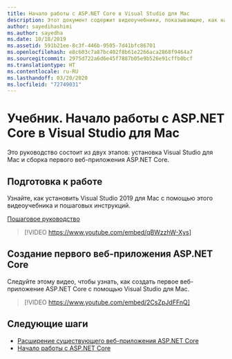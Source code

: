 ```yaml
---
title: Начало работы с ASP.NET Core в Visual Studio для Mac
description: Этот документ содержит видеоучебники, показывающие, как начать работу с ASP.NET Core в Visual Studio для Mac.
author: sayedihashimi
ms.author: sayedha
ms.date: 10/18/2019
ms.assetid: 591b21ee-8c3f-446b-9505-7d41bfc86701
ms.openlocfilehash: e8c603c7a87bc402f8b61e2266aca2868f9464a7
ms.sourcegitcommit: 2975d722a6d6e45f7887b05e9b526e91cffb0bcf
ms.translationtype: HT
ms.contentlocale: ru-RU
ms.lasthandoff: 03/20/2020
ms.locfileid: "72749031"
---
```

# <a name="tutorial-getting-started-with-aspnet-core-in-visual-studio-for-mac"></a>Учебник. Начало работы с ASP.NET Core в Visual Studio для Mac

Это руководство состоит из двух этапов: установка Visual Studio для Mac и сборка первого веб-приложения ASP.NET Core.

## <a name="before-you-begin"></a>Подготовка к работе

Узнайте, как установить Visual Studio 2019 для Mac с помощью этого видеоучебника и пошаговых инструкций.

[Пошаговое руководство](installation.md)

> [!VIDEO https://www.youtube.com/embed/qBWzzhW-Xys]

## <a name="building-your-first-aspnet-core-web-application"></a>Создание первого веб-приложения ASP.NET Core

Следуйте этому видео, чтобы узнать, как создать первое веб-приложение ASP.NET Core с помощью Visual Studio для Mac.

> [!VIDEO https://www.youtube.com/embed/2CsZpJdFFnQ]

## <a name="next-steps"></a>Следующие шаги

 - [Расширение существующего веб-приложения ASP.NET Core](tutorial-aspnet-core-vsmac-extending.md)
 - [Начало работы с ASP.NET Core](asp-net-core.md)
